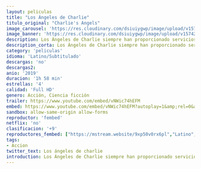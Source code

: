 ```yaml
---
layout: peliculas
title: "Los Ángeles de Charlie"
titulo_original: "Charlie's Angels"
image_carousel: 'https://res.cloudinary.com/dsiuiygwp/image/upload/v1574294842/angeles-min_mgstkc.jpg'
image_banner: 'https://res.cloudinary.com/dsiuiygwp/image/upload/v1574294846/Los-%C3%81ngeles-de-Charlie-min_exoga2.jpg'
description: Los Ángeles de Charlie siempre han proporcionado servicios de seguridad e investigación a clientes privados, y ahora la Agencia Townsend, y ahora la Agencia Townsend se ha expandido internacionalmente con las mujeres más inteligentes, valientes y mejor entrenadas a lo largo y ancho del planeta – varios equipos de Ángeles guiados por otros tantos Bosleys llevando a cabo los trabajos más duros por todo el mundo. Cuando un joven ingeniero de sistemas llama la atención sobre una peligrosa tecnología, los Ángeles son llamados a la acción, arriesgando sus vidas por protegernos a todos.
description_corta: Los Ángeles de Charlie siempre han proporcionado servicios de seguridad e investigación a clientes privados, y ahora la Agencia Townsend, y ahora la Agencia Townsend se ha expandido internacionalmente con las mujeres más inteligentes, valientes y
category: 'peliculas'
idioma: 'Latino/Subtitulado'
descargas: 'no'
descargas2:
anio: '2019'
duracion: '1h 58 min'
estrellas: '4'
calidad: 'Full HD'
genero: Acción, Ciencia ficción
trailer: https://www.youtube.com/embed/vNWic74hEFM
embed: https://www.youtube.com/embed/vNWic74hEFM?autoplay=1&amp;rel=0&amp;hd=1&border=0&wmode=opaque&enablejsapi=1&modestbranding=1&controls=1&showinfo=0
sandbox: allow-same-origin allow-forms
reproductor: 'fembed'
netflix: 'no'
clasificacion: '+9'
reproductores_fembed: ["https://mstream.website/9xp50v0rx6pl","Latino","https://feurl.com/v/7rxz0fgx2ek3442","Latino","https://feurl.com/v/p8qz3sm05wgrg3w","Latino","https://feurl.com/v/ygpjptez62weknd","Latino","https://gdriveplayer.co/embed2.php?link=K57FZD%252BqP%252BP2rUbZN%252BlJ1A3mA74u4JhRYbv2domRLR89HMXGF7HMIqMXpYtTRH%252F4OgN%252BnhG5WeakcrQm1ZlhjQQnuWdDhbFLyfc1SvJLsoKyHLnI1LRVtE2r6oChSsg%252FQU7FTp86%252BLK7pTSbmupXXCAfLb64Rua0%252BwBsnLLER86XcSaf70GZtPFGo56m1RTGWHvWnHA38GkV%252BV630u94Gb","Latino","https://feurl.com/v/y0dzwfez054466r","Subtitulado","https://feurl.com/v/w84xpsn-w3jpmj8","Subtitulado","https://gdriveplayer.co/embed2.php?link=ITdQhJHEFXfdJ%252FRcYt79kgbywNhfO0xIQ9juDLzwL78YV%252FsZa5HCDD%252FBBQLKgug2vwesNN9O9KTKyhSHDHbOrnG%252BamgiaKPjrZCdeVokCXjaQlIb3yZCjJKc0ZfGRT67xudow1bgEz7OlqwMIVEtPp%252F4RMK5j%252FMlDFM%252FV7gByOPgdEVYk%252Bvb8pv0umInkRZeFTgpAcyDrnJx5Qw6YowKe3","Subtitulado"]
tags:
- Accion
twitter_text: Los ángeles de charlie
introduction: Los Ángeles de Charlie siempre han proporcionado servicios de seguridad e investigación a clientes privados, y ahora la Agencia Townsend, y ahora la Agencia Townsend se ha expandido internacionalmente con las mujeres más inteligentes, valientes y
---
```













